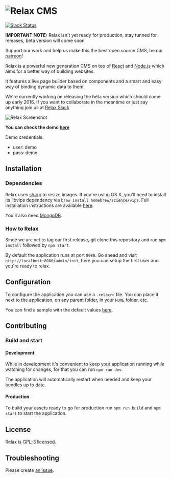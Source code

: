 ![Relax CMS](https://raw.githubusercontent.com/relax/relax/gh-pages/assets/images/logo_small.png "Relax logo")
====================================
[![Slack Status](http://slack-relax.herokuapp.com/badge.svg)](http://slack-relax.herokuapp.com/)

**IMPORTANT NOTE:** Relax isn't yet ready for production, stay tunned for releases, beta version will come soon

Support our work and help us make this the best open source CMS, be our [patreon](http://patreon.com/relax)!

Relax is a powerful new generation CMS on top of
[React](https://facebook.github.io/react/) and [Node.js](https://nodejs.org/en/)
which aims for a better way of building websites.

It features a live page builder based on components and a smart and easy way of
binding dynamic data to them.

We're currently working on releasing the beta version which should come up early 2016. If you want to collaborate in the meantime or just say anything join us at [Relax Slack](http://slack-relax.herokuapp.com/)

![Relax Screenshot](https://raw.githubusercontent.com/relax/relax/gh-pages/assets/images/screenshot.jpg "Relax screenshot")

**You can check the demo [here](http://demo.getrelax.io/admin)**

Demo credentials:
 - user: demo
 - pass: demo

Installation
------------

### Dependencies

Relax uses [sharp](https://github.com/lovell/sharp) to resize images.
If you're using OS X, you'll need to install its libvips dependency via `brew install homebrew/science/vips`.
Full installation instructions are available [here](http://sharp.dimens.io/en/stable/install/).

You'll also need [MongoDB](https://www.mongodb.org/).

### How to Relax

Since we are yet to tag our first release, git clone this repository and run
`npm install` followed by `npm start`.

By default the application runs at port `8080`. Go ahead and visit
`http://localhost:8080/admin/init`, here you can setup the first user and you're ready to relax.


Configuration
-------------

To configure the application you can use a `.relaxrc` file. You can place it
next to the application, on any parent folder, in your `HOME` folder, etc.

You can find a sample with the default values [here](.relaxrc.sample).


Contributing
------------

### Build and start

#### Development

While in development it's convenient to keep your application running while
watching for changes, for that you can run `npm run dev`.

The application will automatically restart when needed and keep your bundles
up to date.

#### Production

To build your assets ready to go for production run `npm run build` and `npm start` to start the application.


License
-------

Relax is [GPL-3 licensed](LICENSE).


Troubleshooting
---------------

Please create [an issue](https://github.com/relax/relax/issues/new).
